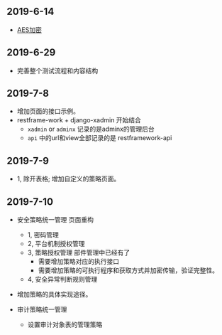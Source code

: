 
## 2019-6-14
- [AES加密](../agent/crypto/readme.md)


## 2019-6-29
- 完善整个测试流程和内容结构

## 2019-7-8
-  增加页面的接口示例。
- restframe-work + django-xadmin 开始结合
  - `xadmin` or `adminx` 记录的是adminx的管理后台
  - `api` 中的url和view全部记录的是 restframework-api

## 2019-7-9
- 1, 除开表格; 增加自定义的策略页面。

## 2019-7-10
- 安全策略统一管理 页面重构
  - 1, 密码管理
  - 2, 平台机制授权管理
  - 3, 策略授权管理 部件管理中已经有了 
    - 需要增加策略对应的执行接口
    - 需要增加策略的可执行程序和获取方式并加密传输，验证完整性。
  - 4, 安全异常判断规则管理
- 增加策略的具体实现途径。

- 审计策略统一管理
  - 设置审计对象表的管理策略
  

